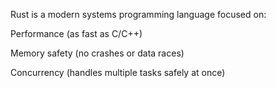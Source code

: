 Rust is a modern systems programming language focused on:

Performance (as fast as C/C++)

Memory safety (no crashes or data races)

Concurrency (handles multiple tasks safely at once)


